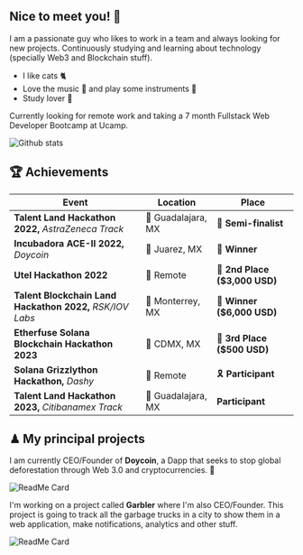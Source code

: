 ## **Nice to meet you!** 👋

I am a passionate guy who likes to work in a team and always looking for new projects. Continuously studying and learning about technology (specially Web3 and Blockchain stuff).

- I like cats 🐈
- Love the music 🎵 and play some instruments 🎹
- Study lover 📕

Currently looking for remote work and taking a 7 month Fullstack Web Developer Bootcamp at Ucamp.

![Github stats](https://github-readme-stats.vercel.app/api?username=srteerra&show_icons=true&theme=nord)

## 🏆 Achievements
| Event             | Location         | Place          |
| ----------------- | -----------------|--------------- |
| **Talent Land Hackathon 2022,** *AstraZeneca Track* | 📍 Guadalajara, MX | 🥈 **Semi-finalist** |
| **Incubadora ACE-II 2022,** *Doycoin* | 📍 Juarez, MX | 🥇 **Winner** |
| **Utel Hackathon 2022** | 📍 Remote | 🥈 **2nd Place ($3,000 USD)** |
| **Talent Blockchain Land Hackathon 2022,** *RSK/IOV Labs* | 📍 Monterrey, MX | 🥇 **Winner ($6,000 USD)** |
| **Etherfuse Solana Blockchain Hackathon 2023** | 📍 CDMX, MX | 🥉 **3rd Place ($500 USD)** |
| **Solana Grizzlython Hackathon,** *Dashy* | 📍 Remote | 🎗 **Participant** |
| **Talent Land Hackathon 2023,** *Citibanamex Track* | 📍 Guadalajara, MX | **Participant** |

## **♟ My principal projects**
I am currently CEO/Founder of **Doycoin**, a Dapp that seeks to stop global deforestation through Web 3.0 and cryptocurrencies. 🌲

![ReadMe Card](https://github-readme-stats.vercel.app/api/pin/?username=srteerra&repo=doycoin&theme=nord&show_owner=true)

I'm working on a project called **Garbler** where I'm also CEO/Founder. This project is going to track all the garbage trucks in a city to show them in a web application, make notifications, analytics and other stuff.

![ReadMe Card](https://github-readme-stats.vercel.app/api/pin/?username=srteerra&repo=garbler&theme=nord&show_owner=true)
